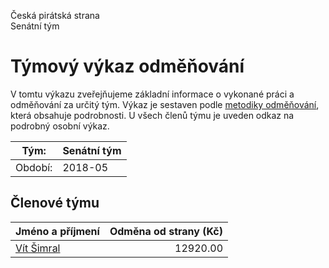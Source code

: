 Česká pirátská strana  
Senátní tým

Týmový výkaz odměňování
===========================

V tomtu výkazu zveřejňujeme základní informace o vykonané práci a odměňování
za určitý tým. Výkaz je sestaven podle [metodiky odměňování][metodika],
která obsahuje podrobnosti. U všech členů týmu je uveden odkaz na podrobný osobní výkaz.

Tým:                     | Senátní tým
-----------------------  | --------------------
Období:                  | 2018-05

Členové týmu
--------------

| Jméno a příjmení          |   Odměna od strany (Kč) |
|:--------------------------|------------------------:|
| [Vít Šimral](vit-simral/) |                12920.00 |


[metodika]: https://redmine.pirati.cz/projects/po/wiki/Odmenovani
